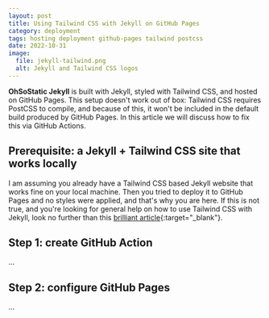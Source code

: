 ```yaml
---
layout: post
title: Using Tailwind CSS with Jekyll on GitHub Pages
category: deployment
tags: hosting deployment github-pages tailwind postcss
date: 2022-10-31
image:
  file: jekyll-tailwind.png
  alt: Jekyll and Tailwind CSS logos
---
```


__OhSoStatic Jekyll__ is built with Jekyll, styled with Tailwind CSS, and hosted
on GitHub Pages. This setup doesn't work out of box: Tailwind CSS requires
PostCSS to compile, and because of this, it won't be included in the default
build produced by GitHub Pages. In this article we will discuss how to fix this
via GitHub Actions.

## Prerequisite: a Jekyll + Tailwind CSS site that works locally

I am assuming you already have a Tailwind CSS based Jekyll website that works
fine on your local machine. Then you tried to deploy it to GitHub Pages and no
styles were applied, and that's why you are here. If this is not true, and
you're looking for general help on how to use Tailwind CSS with Jekyll, look no
further than this [brilliant article](https://mzrn.sh/2022/04/09/starting-a-blank-jekyll-site-with-tailwind-css-in-2022/){:target="_blank"}.

## Step 1: create GitHub Action

...

## Step 2: configure GitHub Pages

...
